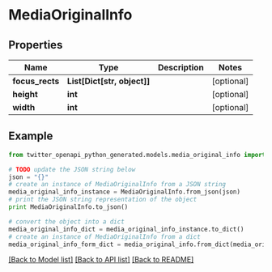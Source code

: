 # MediaOriginalInfo


## Properties
Name | Type | Description | Notes
------------ | ------------- | ------------- | -------------
**focus_rects** | **List[Dict[str, object]]** |  | [optional] 
**height** | **int** |  | [optional] 
**width** | **int** |  | [optional] 

## Example

```python
from twitter_openapi_python_generated.models.media_original_info import MediaOriginalInfo

# TODO update the JSON string below
json = "{}"
# create an instance of MediaOriginalInfo from a JSON string
media_original_info_instance = MediaOriginalInfo.from_json(json)
# print the JSON string representation of the object
print MediaOriginalInfo.to_json()

# convert the object into a dict
media_original_info_dict = media_original_info_instance.to_dict()
# create an instance of MediaOriginalInfo from a dict
media_original_info_form_dict = media_original_info.from_dict(media_original_info_dict)
```
[[Back to Model list]](../README.md#documentation-for-models) [[Back to API list]](../README.md#documentation-for-api-endpoints) [[Back to README]](../README.md)


